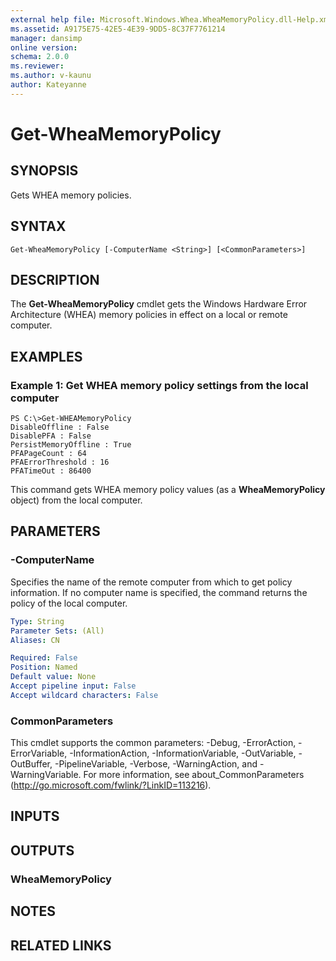 ```yaml
---
external help file: Microsoft.Windows.Whea.WheaMemoryPolicy.dll-Help.xml
ms.assetid: A9175E75-42E5-4E39-9DD5-8C37F7761214
manager: dansimp
online version: 
schema: 2.0.0
ms.reviewer:
ms.author: v-kaunu
author: Kateyanne
---
```


# Get-WheaMemoryPolicy

## SYNOPSIS
Gets WHEA memory policies.

## SYNTAX

```
Get-WheaMemoryPolicy [-ComputerName <String>] [<CommonParameters>]
```

## DESCRIPTION
The **Get-WheaMemoryPolicy** cmdlet gets the Windows Hardware Error Architecture (WHEA) memory policies in effect on a local or remote computer.

## EXAMPLES

### Example 1: Get WHEA memory policy settings from the local computer
```
PS C:\>Get-WHEAMemoryPolicy
DisableOffline : False 
DisablePFA : False 
PersistMemoryOffline : True 
PFAPageCount : 64 
PFAErrorThreshold : 16 
PFATimeOut : 86400
```

This command gets WHEA memory policy values (as a **WheaMemoryPolicy** object) from the local computer.

## PARAMETERS

### -ComputerName
Specifies the name of the remote computer from which to get policy information.
If no computer name is specified, the command returns the policy of the local computer.

```yaml
Type: String
Parameter Sets: (All)
Aliases: CN

Required: False
Position: Named
Default value: None
Accept pipeline input: False
Accept wildcard characters: False
```

### CommonParameters
This cmdlet supports the common parameters: -Debug, -ErrorAction, -ErrorVariable, -InformationAction, -InformationVariable, -OutVariable, -OutBuffer, -PipelineVariable, -Verbose, -WarningAction, and -WarningVariable. For more information, see about_CommonParameters (http://go.microsoft.com/fwlink/?LinkID=113216).

## INPUTS

## OUTPUTS

### WheaMemoryPolicy

## NOTES

## RELATED LINKS

